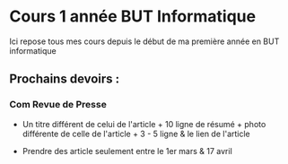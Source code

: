 # Cours 1 année BUT Informatique

Ici repose tous mes cours depuis le début de ma première année en BUT informatique

## Prochains devoirs :

### Com Revue de Presse

* Un titre différent de celui de l'article + 10 ligne de résumé + photo différente de celle de l'article + 3 - 5 ligne & le lien de l'article

* Prendre des article seulement entre le 1er mars & 17 avril
